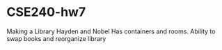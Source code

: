 # CSE240-hw7
Making a Library Hayden and Nobel
Has containers and rooms. Ability to swap books and reorganize library

